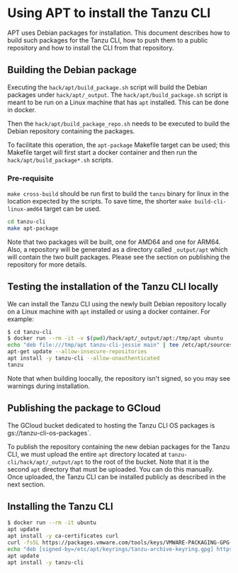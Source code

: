 # Using APT to install the Tanzu CLI

APT uses Debian packages for installation. This document describes how to build
such packages for the Tanzu CLI, how to push them to a public repository and
how to install the CLI from that repository.

## Building the Debian package

Executing the `hack/apt/build_package.sh` script will build the Debian packages
under `hack/apt/_output`. The `hack/apt/build_package.sh` script is meant to
be run on a Linux machine that has `apt` installed. This can be done in
docker.

Then the `hack/apt/build_package_repo.sh` needs to be executed to build the
Debian repository containing the packages.

To facilitate this operation, the `apt-package` Makefile target can be used;
this Makefile target will first start a docker container and then
run the `hack/apt/build_package*.sh` scripts.

### Pre-requisite

`make cross-build` should be run first to build the `tanzu` binary for linux
in the location expected by the scripts.  To save time, the shorter
`make build-cli-linux-amd64` target can be used.

```bash
cd tanzu-cli
make apt-package
```

Note that two packages will be built, one for AMD64 and one for ARM64. Also, a
repository will be generated as a directory called `_output/apt` which will
contain the two built packages. Please see the section on publishing the
repository for more details.

## Testing the installation of the Tanzu CLI locally

We can install the Tanzu CLI using the newly built Debian repository locally on
a Linux machine with `apt` installed or using a docker container. For example:

```bash
$ cd tanzu-cli
$ docker run --rm -it -v $(pwd)/hack/apt/_output/apt:/tmp/apt ubuntu
echo "deb file:///tmp/apt tanzu-cli-jessie main" | tee /etc/apt/sources.list.d/tanzu.list
apt-get update --allow-insecure-repositories
apt install -y tanzu-cli --allow-unauthenticated
tanzu
```

Note that when building loocally, the repository isn't signed, so you may see warnings
during installation.

## Publishing the package to GCloud

The GCloud bucket dedicated to hosting the Tanzu CLI OS packages is
gs://tanzu-cli-os-packages`.

To publish the repository containing the new debian packages for the Tanzu CLI,
we must upload the entire `apt` directory located at `tanzu-cli/hack/apt/_output/apt`
to the root of the bucket.  Note that it is the second `apt` directory that must be
uploaded. You can do this manually. Once uploaded, the Tanzu CLI can be installed
publicly as described in the next section.

## Installing the Tanzu CLI

```bash
$ docker run --rm -it ubuntu
apt update
apt install -y ca-certificates curl
curl -fsSL https://packages.vmware.com/tools/keys/VMWARE-PACKAGING-GPG-RSA-KEY.pub | sudo gpg --dearmor -o /etc/apt/keyrings/tanzu-archive-keyring.gpg
echo "deb [signed-by=/etc/apt/keyrings/tanzu-archive-keyring.gpg] https://storage.googleapis.com/tanzu-cli-os-packages/apt tanzu-cli-jessie main" | tee /etc/apt/sources.list.d/tanzu.list
apt update
apt install -y tanzu-cli
```
